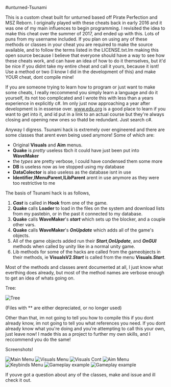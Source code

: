 #unturned-Tsunami

This is a custom cheat built for unturned based off Pirate Perfection and MSZ Reborn.
I originally played with these cheats back in early 2016 and it was one of my main
influences to begin programming. I revisited the idea to make this cheat over the 
summer of 2017, and ended up with this. Lots of puns from my username included. If you
plan on using any of these methods or classes in your cheat you are required to make the
source available, and to follow the terms listed in the LICENSE.txt.Im making this open
source because I believe that everyone should have a way to see how these cheats work,
and can have an idea of how to do it themselves, but it'd be nice if you didnt take my
entire cheat and call it yours, because it isnt! Use a method or two (I know I did in 
the development of this) and make YOUR cheat, dont compile mine!

If you are someone trying to learn how to program or just want to make some cheats, I really
reccommend you simply learn a language and do it yourself, its not too complicated and I 
wrote this with less than a years experience in explicitly c#. Im only just now approaching a
year after development is in essense over. www.edx.org is a good place to learn if you want to
get into it, and id put in a link to an actual course but they're always closing and opening new
ones so thatd be redundant. Just search c#.

Anyway I digress. Tsunami hack is extremely over engineered and there are some classes that arent even
being used anymore! Some of which are:

- Original **Visuals** and **Aim** menus.
- **Quake** is *pretty* useless tbch it could have just been put into **WaveMaker**
- the *types* are pretty verbose, I could have condensed them some more
- **DB** is useless now as ive stopped using my database
- **DataColector** is also useless as the database isnt in use
- **Identifier**,**IMenuParent**,**ILibParent** arent in use anymore as they were too restrictive to me

The basis of Tsunami hack is as follows, 
1. ***Cast*** is called in **Hook** from one of the game.
2. **Quake** calls **Loader** to load in the files on the system and download lists from my pastebin, 
   or in the past it connected to my database.
3. **Quake** calls **WaveMaker**'s ***start*** which sets up the blocker, and a couple other vars.
4. **Quake** calls **WaveMaker**'s ***OnUpdate*** which adds all of the game's objects.
5. All of the game objects added run their ***Start***,***OnUpdate***, and ***OnGUI*** methods when called
   by unity like in a normal unity game.
6. Lib methods for some of the hacks are called from the gameobjects in their methods, ie **VisualsV2**.***Start***
   is called from the menu **Visuals**.***Start***.

Most of the methods and classes arent documented at all, I just know what everthing does
already, but most of the method names are verbose enough to get an idea of whats going on.



Tree:

![Tree](https://i.imgur.com/ALOeoAk.png)

(Files with ** are either depreciated, or no longer used)

Other than that, im not going to tell you how to compile this if you dont already know, im not going to
tell you what references you need. If you dont already know what you're doing and you're attempting to 
call this your own, just leave now! I made this as a project to further my own skills, and I reccommend 
you do the same!

Screenshots!

![Main Menu](https://i.imgur.com/HMwTWAN.png "Main menu of V1.0")
![Visuals Menu](https://i.imgur.com/iYJdjFh.png "Visuals menu of V1.0")
![Visuals Cont](http://i.imgur.com/K7gtzl9.png "Visuals Menu of V1.0")
![Aim Menu](http://i.imgur.com/AsfsgzV.png "Aim Menu of V1.0")
![Keybinds Menu](http://i.imgur.com/fNtIZue.png "Keybinds Menu of V1.0")
![Gameplay example](http://i.imgur.com/ybpk6hl.png "Gameplay using V1.0")
![Gameplay example](http://i.imgur.com/7wSonVO.png "Gameplay using V1.0")

If youve got a question about any of the classes, make and issue and ill check it out. 
